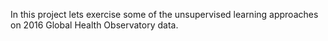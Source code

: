 In this project lets exercise some of the unsupervised learning approaches on 2016 Global Health Observatory data.
